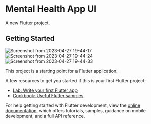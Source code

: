 # Mental Health App UI

A new Flutter project.

## Getting Started
![Screenshot from 2023-04-27 19-44-17](https://user-images.githubusercontent.com/96146424/234938734-b7139678-10be-4d6a-98a4-3119f09c78aa.png)
![Screenshot from 2023-04-27 19-44-24](https://user-images.githubusercontent.com/96146424/234939524-3f5f7e96-6e55-45d9-8b40-57ff5838cf67.png)
![Screenshot from 2023-04-27 19-44-33](https://user-images.githubusercontent.com/96146424/234938807-2dd271b5-5ff1-41a6-a2ce-2c0d411f4a77.png)
 

This project is a starting point for a Flutter application.

A few resources to get you started if this is your first Flutter project:

- [Lab: Write your first Flutter app](https://docs.flutter.dev/get-started/codelab)
- [Cookbook: Useful Flutter samples](https://docs.flutter.dev/cookbook)

For help getting started with Flutter development, view the
[online documentation](https://docs.flutter.dev/), which offers tutorials,
samples, guidance on mobile development, and a full API reference.
